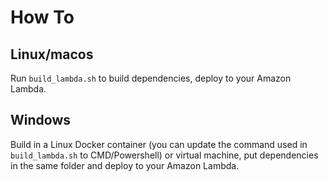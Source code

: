 # How To
## Linux/macos
Run `build_lambda.sh` to build dependencies, deploy to your Amazon Lambda.
## Windows
Build in a Linux Docker container (you can update the command used in `build_lambda.sh` to CMD/Powershell) or virtual machine, put dependencies in the same folder and deploy to your Amazon Lambda.